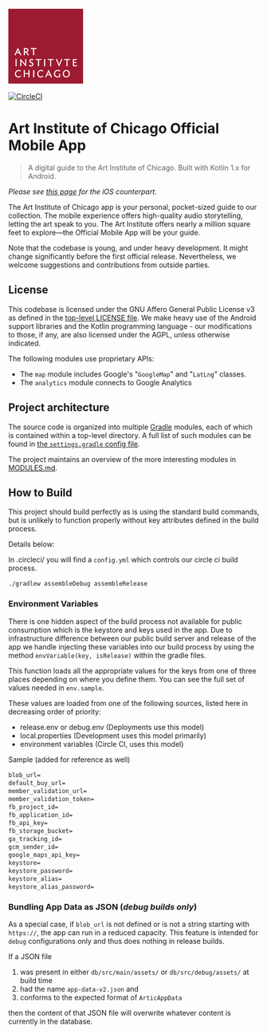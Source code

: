 ![Art Institute of Chicago](https://raw.githubusercontent.com/Art-Institute-of-Chicago/template/master/aic-logo.gif)

[![CircleCI](https://circleci.com/gh/art-institute-of-chicago/aic-mobile-android/tree/dev.svg?style=svg)](https://circleci.com/gh/art-institute-of-chicago/aic-mobile-android/tree/dev)

# Art Institute of Chicago Official Mobile App

> A digital guide to the Art Institute of Chicago. Built with Kotlin 1.x
> for Android.

*Please see
[this page](https://github.com/art-institute-of-chicago/aic-mobile-ios)
for the iOS counterpart.*

The Art Institute of Chicago app is your personal, pocket-sized guide to
our collection. The mobile experience offers high-quality audio
storytelling, letting the art speak to you. The Art Institute offers
nearly a million square feet to explore—the Official Mobile App will be
your guide.

Note that the codebase is young, and under heavy development. It might
change significantly before the first official release. Nevertheless, we
welcome suggestions and contributions from outside parties.

## License

This codebase is licensed under the GNU Affero General Public License v3
as defined in the [top-level LICENSE file](LICENSE). We make heavy use
of the Android support libraries and the Kotlin programming language -
our modifications to those, if any, are also licensed under the AGPL,
 unless otherwise indicated.

The following modules use proprietary APIs:
* The `map` module includes Google's "`GoogleMap`" and "`LatLng`"
  classes.
* The `analytics` module connects to Google Analytics

## Project architecture

The source code is organized into multiple
[Gradle](https://docs.gradle.org) modules, each of which is contained
within a top-level directory. A full list of such modules can be found
in [the `settings.gradle` config file](settings.gradle).

The project maintains an overview of the more interesting modules in
[MODULES.md](MODULES.md).

## How to Build

This project should build perfectly as is using the standard build
commands, but is unlikely to function properly without key attributes
defined in the build process.

Details below:

In .circleci/ you will find a `config.yml` which controls our circle ci
build process.

```aidl
./gradlew assembleDebug assembleRelease
```

### Environment Variables

There is one hidden aspect of the build process not available for public
consumption which is the keystore and keys used in the app. Due to
infrastructure difference between our public build server and release of
the app we handle injecting these variables into our build process by
using the method `envVariable(key, isRelease)` within the gradle files.

This function loads all the appropriate values for the keys from one of
three places depending on where you define them. You can see the full
set of values needed in `env.sample`.

These values are loaded from one of the following sources, listed here
in decreasing order of priority:

* release.env or debug.env (Deployments use this model)
* local.properties (Development uses this model primarily)
* environment variables (Circle CI, uses this model)

Sample (added for reference as well)
```aidl
blob_url=
default_buy_url=
member_validation_url=
member_validation_token=
fb_project_id=
fb_application_id=
fb_api_key=
fb_storage_bucket=
ga_tracking_id=
gcm_sender_id=
google_maps_api_key=
keystore=
keystore_password=
keystore_alias=
keystore_alias_password=
```

### Bundling App Data as JSON (_debug builds only_)

As a special case, if `blob_url` is not defined or is not a string
starting with `https://`, the app can run in a reduced capacity. This
feature is intended for `debug` configurations only and thus does
nothing in release builds.

If a JSON file
1. was present in either `db/src/main/assets/` or `db/src/debug/assets/`
at build time
2. had the name `app-data-v2.json`
and
3. conforms to the expected format of `ArticAppData`

then the content of that JSON file will overwrite whatever content is
currently in the database.
